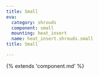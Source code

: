 ```yaml
---
title: Small
eva:
  category: shrouds
  component: small
  mounting: heat_insert
  name: heat_insert.shrouds.small
title: Small

---
```


{% extends 'component.md' %}